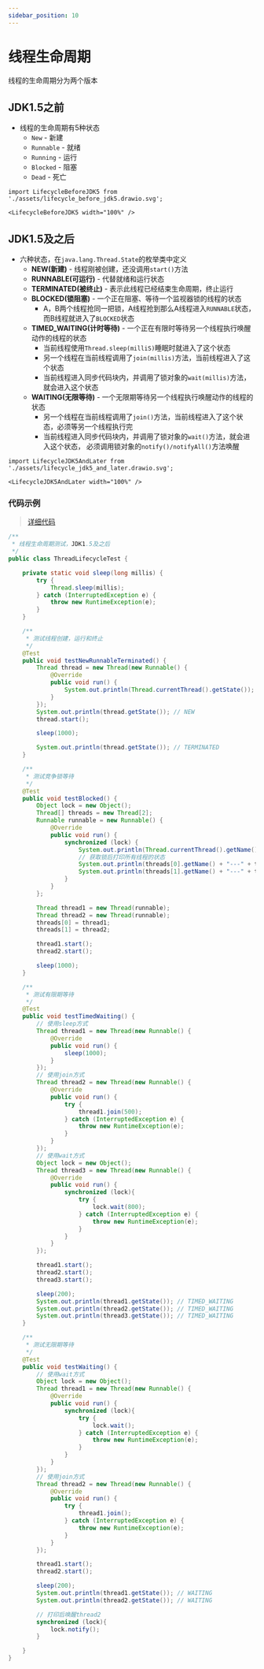 ```yaml
---
sidebar_position: 10
---
```


# 线程生命周期

线程的生命周期分为两个版本

## JDK1.5之前

* 线程的生命周期有5种状态
    * `New` - 新建
    * `Runnable` - 就绪
    * `Running` - 运行
    * `Blocked` - 阻塞
    * `Dead` - 死亡

```mdx-code-block
import LifecycleBeforeJDK5 from './assets/lifecycle_before_jdk5.drawio.svg';

<LifecycleBeforeJDK5 width="100%" />
```

## JDK1.5及之后

* 六种状态，在`java.lang.Thread.State`的枚举类中定义
    * **NEW(新建)** - 线程刚被创建，还没调用`start()`方法
    * **RUNNABLE(可运行)** - 代替就绪和运行状态
    * **TERMINATED(被终止)** - 表示此线程已经结束生命周期，终止运行
    * **BLOCKED(锁阻塞)** - 一个正在阻塞、等待一个监视器锁的线程的状态
        * A，B两个线程抢同一把锁，A线程抢到那么A线程进入`RUNNABLE`状态，而B线程就进入了`BLOCKED`状态
    * **TIMED_WAITING(计时等待)** - 一个正在有限时等待另一个线程执行唤醒动作的线程的状态
        * 当前线程使用`Thread.sleep(milliS)`睡眠时就进入了这个状态
        * 另一个线程在当前线程调用了`join(millis)`方法，当前线程进入了这个状态
        * 当前线程进入同步代码块内，并调用了锁对象的`wait(millis)`方法，就会进入这个状态
    * **WAITING(无限等待)** - 一个无限期等待另一个线程执行唤醒动作的线程的状态
        * 另一个线程在当前线程调用了`join()`方法，当前线程进入了这个状态，必须等另一个线程执行完
        * 当前线程进入同步代码块内，并调用了锁对象的`wait()`方法，就会进入这个状态，
        必须调用锁对象的`notify()/notifyAll()`方法唤醒

```mdx-code-block
import LifecycleJDK5AndLater from './assets/lifecycle_jdk5_and_later.drawio.svg';

<LifecycleJDK5AndLater width="100%" />
```
### 代码示例

> [详细代码](https://github.com/follow1123/java-basics/blob/main/src/main/java/cn/y/java/multithreading/thread_lifecycle/ThreadLifecycleTest.java)

```java
/**
 * 线程生命周期测试，JDK1.5及之后
 */
public class ThreadLifecycleTest {

    private static void sleep(long millis) {
        try {
            Thread.sleep(millis);
        } catch (InterruptedException e) {
            throw new RuntimeException(e);
        }
    }

    /**
     * 测试线程创建，运行和终止
     */
    @Test
    public void testNewRunnableTerminated() {
        Thread thread = new Thread(new Runnable() {
            @Override
            public void run() {
                System.out.println(Thread.currentThread().getState()); // RUNNABLE
            }
        });
        System.out.println(thread.getState()); // NEW
        thread.start();

        sleep(1000);

        System.out.println(thread.getState()); // TERMINATED
    }

    /**
     * 测试竞争锁等待
     */
    @Test
    public void testBlocked() {
        Object lock = new Object();
        Thread[] threads = new Thread[2];
        Runnable runnable = new Runnable() {
            @Override
            public void run() {
                synchronized (lock) {
                    System.out.println(Thread.currentThread().getName() + " get lock");
                    // 获取锁后打印所有线程的状态
                    System.out.println(threads[0].getName() + "---" + threads[0].getState());
                    System.out.println(threads[1].getName() + "---" + threads[1].getState());
                }
            }
        };

        Thread thread1 = new Thread(runnable);
        Thread thread2 = new Thread(runnable);
        threads[0] = thread1;
        threads[1] = thread2;

        thread1.start();
        thread2.start();

        sleep(1000);
    }

    /**
     * 测试有限期等待
     */
    @Test
    public void testTimedWaiting() {
        // 使用sleep方式
        Thread thread1 = new Thread(new Runnable() {
            @Override
            public void run() {
                sleep(1000);
            }
        });
        // 使用join方式
        Thread thread2 = new Thread(new Runnable() {
            @Override
            public void run() {
                try {
                    thread1.join(500);
                } catch (InterruptedException e) {
                    throw new RuntimeException(e);
                }
            }
        });
        // 使用wait方式
        Object lock = new Object();
        Thread thread3 = new Thread(new Runnable() {
            @Override
            public void run() {
                synchronized (lock){
                    try {
                        lock.wait(800);
                    } catch (InterruptedException e) {
                        throw new RuntimeException(e);
                    }
                }
            }
        });

        thread1.start();
        thread2.start();
        thread3.start();

        sleep(200);
        System.out.println(thread1.getState()); // TIMED_WAITING
        System.out.println(thread2.getState()); // TIMED_WAITING
        System.out.println(thread3.getState()); // TIMED_WAITING
    }

    /**
     * 测试无限期等待
     */
    @Test
    public void testWaiting() {
        // 使用wait方式
        Object lock = new Object();
        Thread thread1 = new Thread(new Runnable() {
            @Override
            public void run() {
                synchronized (lock){
                    try {
                        lock.wait();
                    } catch (InterruptedException e) {
                        throw new RuntimeException(e);
                    }
                }
            }
        });
        // 使用join方式
        Thread thread2 = new Thread(new Runnable() {
            @Override
            public void run() {
                try {
                    thread1.join();
                } catch (InterruptedException e) {
                    throw new RuntimeException(e);
                }
            }
        });

        thread1.start();
        thread2.start();

        sleep(200);
        System.out.println(thread1.getState()); // WAITING
        System.out.println(thread2.getState()); // WAITING

        // 打印后唤醒thread2
        synchronized (lock){
            lock.notify();
        }

    }
}
```

